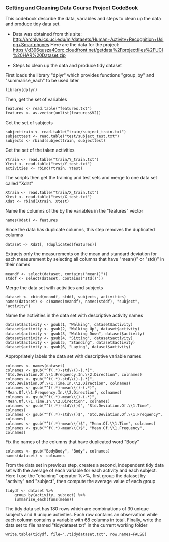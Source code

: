 ### Getting and Cleaning Data Course Project CodeBook
This codebook describe the data, variables and steps to clean up the data and produce tidy data set. 

* Data was obtained from this site: 
	http://archive.ics.uci.edu/ml/datasets/Human+Activity+Recognition+Using+Smartphones 
  Here are the data for the project:
	https://d396qusza40orc.cloudfront.net/getdata%2Fprojectfiles%2FUCI%20HAR%20Dataset.zip  

* Steps to clean up the data and produce tidy dataset

First loads the library "dplyr" which provides functions "group_by" and "summarise_each" to be used later

	library(dplyr)

Then, get the set of variables

	features <- read.table("features.txt")
	features <- as.vector(unlist(features$V2))

Get the set of subjects

	subjecttrain <- read.table("train/subject_train.txt")
	subjecttest <- read.table("test/subject_test.txt")
	subjects <- rbind(subjecttrain, subjecttest)

Get the set of the taken activities

	Ytrain <- read.table("train/Y_train.txt")
	Ytest <- read.table("test/Y_test.txt")
	activities <- rbind(Ytrain, Ytest)

The scripts then get the training and test sets and merge to one data set called "Xdat"

	Xtrain <- read.table("train/X_train.txt")
	Xtest <- read.table("test/X_test.txt")
	Xdat <- rbind(Xtrain, Xtest)

Name the columns of the by the variables in the "features" vector

	names(Xdat) <- features

Since the data has duplicate columns, this step removes the duplicated columns

	dataset <- Xdat[, !duplicated(features)]

Extracts only the measurements on the mean and standard deviation for each measurement
by selecting all columns that have "mean()" or "std()" in their names

	meandf <- select(dataset, contains("mean()"))
	stddf <- select(dataset, contains("std()"))

Merge the data set with activities and subjects

	dataset <- cbind(meandf, stddf, subjects, activities)
	names(dataset) <- c(names(meandf), names(stddf), "subject", "activity")

Name the activities in the data set with descriptive activity names 

	dataset$activity <- gsub(1, "Walking", dataset$activity)
	dataset$activity <- gsub(2, "Walking Up", dataset$activity)
	dataset$activity <- gsub(3, "Walking Down", dataset$activity)
	dataset$activity <- gsub(4, "Sitting", dataset$activity)
	dataset$activity <- gsub(5, "Standing", dataset$activity)
	dataset$activity <- gsub(6, "Laying", dataset$activity)

Appropriately labels the data set with descriptive variable names

	colnames <- names(dataset)
	colnames <- gsub("^f(.*)-std\\()-(.*)", "Std.Deviation.Of.\\1.Frequency.In.\\2.Direction", colnames)
	colnames <- gsub("^t(.*)-std\\()-(.*)", "Std.Deviation.Of.\\1.Time.In.\\2.Direction", colnames)
	colnames <- gsub("^f(.*)-mean\\()-(.*)", "Mean.Of.\\1.Frequency.In.\\2.Direction", colnames)
	colnames <- gsub("^t(.*)-mean\\()-(.*)", "Mean.Of.\\1.Time.In.\\2.Direction", colnames)
	colnames <- gsub("^t(.*)-std\\()$", "Std.Deviation.Of.\\1.Time", colnames)
	colnames <- gsub("^f(.*)-std\\()$", "Std.Deviation.Of.\\1.Frequency", colnames)
	colnames <- gsub("^t(.*)-mean\\()$", "Mean.Of.\\1.Time", colnames)
	colnames <- gsub("^f(.*)-mean\\()$", "Mean.Of.\\1.Frequency", colnames)

Fix the names of the columns that have duplicated word "Body" 

	colnames <- gsub("BodyBody", "Body", colnames)
	names(dataset) <- colnames

From the data set in previous step, creates a second, independent tidy data set 
with the average of each variable for each activity and each subject. Here I use the "chaining" operator %>%, first group the dataset by "activity" and "subject", then compute the average value of each group

	tidydf <- dataset %>% 
	    group_by(activity, subject) %>% 
	    summarise_each(funs(mean))

The tidy data set has 180 rows which are combinations of 30 unique subjects and 6 unique activities. 
Each row contains an observation while each column contains a variable with 68 columns in total.
Finally, write the data set to file named "tidydataset.txt" in the current working folder

	write.table(tidydf, file="./tidydataset.txt", row.names=FALSE)
